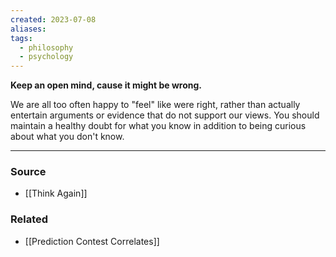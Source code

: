 ```yaml
---
created: 2023-07-08
aliases: 
tags:
  - philosophy
  - psychology
---
```

**Keep an open mind, cause it might be wrong.**

We are all too often happy to "feel" like were right, rather than actually entertain arguments or evidence that do not support our views. You should maintain a healthy doubt for what you know in addition to being curious about what you don't know. 

---

### Source
- [[Think Again]]

### Related
- [[Prediction Contest Correlates]]